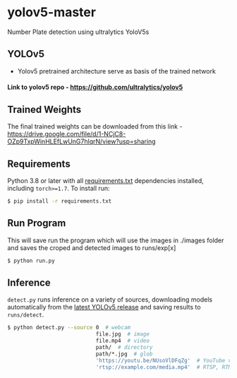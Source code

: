 # yolov5-master
Number Plate detection using ultralytics YoloV5s

## YOLOv5
* Yolov5 pretrained architecture serve as basis of the trained network
#### Link to yolov5 repo - https://github.com/ultralytics/yolov5


## Trained Weights
The final trained weights can be downloaded from this link - https://drive.google.com/file/d/1-NCjC8-OZp9TxpWinHLEfLwUnG7hlqrN/view?usp=sharing

## Requirements

Python 3.8 or later with all [requirements.txt](https://github.com/ultralytics/yolov5/blob/master/requirements.txt) dependencies installed, including `torch>=1.7`. To install run:
<!-- $ sudo apt update && apt install -y libgl1-mesa-glx libsm6 libxext6 libxrender-dev -->
```bash
$ pip install -r requirements.txt
```

## Run Program

This will save run the program which will use the images in ./images folder and saves the croped and detected images to runs/exp[x] 
```bash
$ python run.py
```

## Inference

`detect.py` runs inference on a variety of sources, downloading models automatically from the [latest YOLOv5 release](https://github.com/ultralytics/yolov5/releases) and saving results to `runs/detect`.
```bash
$ python detect.py --source 0  # webcam
                            file.jpg  # image 
                            file.mp4  # video
                            path/  # directory
                            path/*.jpg  # glob
                            'https://youtu.be/NUsoVlDFqZg'  # YouTube video
                            'rtsp://example.com/media.mp4'  # RTSP, RTMP, HTTP stream
```
